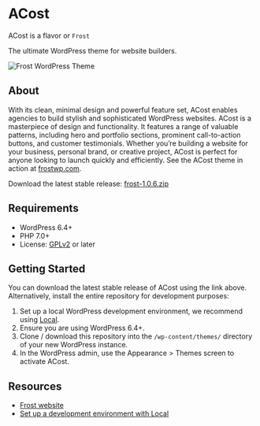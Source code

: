 # ACost

ACost is a flavor or `Frost`

The ultimate WordPress theme for website builders.

![Frost WordPress Theme](https://user-images.githubusercontent.com/486261/224737575-6045a830-6ef7-4551-a887-82d6228b1530.jpg)

## About

With its clean, minimal design and powerful feature set, ACost enables agencies to build stylish and sophisticated WordPress websites. ACost is a masterpiece of design and functionality. It features a range of valuable patterns, including hero and portfolio sections, prominent call-to-action buttons, and customer testimonials. Whether you’re building a website for your business, personal brand, or creative project, ACost is perfect for anyone looking to launch quickly and efficiently. See the ACost theme in action at [frostwp.com](https://frostwp.com/).

Download the latest stable release: [frost-1.0.6.zip](https://downloads.wordpress.org/theme/frost.1.0.7.zip)

## Requirements

- WordPress 6.4+
- PHP 7.0+
- License: [GPLv2](http://www.gnu.org/licenses/gpl-2.0.html) or later

## Getting Started

You can download the latest stable release of ACost using the link above. Alternatively, install the entire repository for development purposes:

1. Set up a local WordPress development environment, we recommend using [Local](https://localwp.com/).
2. Ensure you are using WordPress 6.4+.
3. Clone / download this repository into the `/wp-content/themes/` directory of your new WordPress instance.
4. In the WordPress admin, use the Appearance > Themes screen to activate ACost.

## Resources

- [Frost website](https://frostwp.com/)
- [Set up a development environment with Local](https://localwp.com/)

